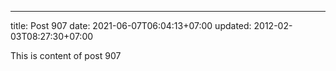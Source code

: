---
title: Post 907
date: 2021-06-07T06:04:13+07:00
updated: 2012-02-03T08:27:30+07:00

This is content of post 907